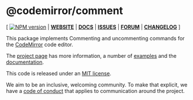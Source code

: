 # @codemirror/comment

[ [![NPM version](https://img.shields.io/npm/v/@codemirror/next.svg)](https://www.npmjs.org/package/@codemirror/comment) | [**WEBSITE**](https://codemirror.net/6/) | [**DOCS**](https://codemirror.net/6/docs/ref/#comment) | [**ISSUES**](https://github.com/codemirror/codemirror.next/issues) | [**FORUM**](https://discuss.codemirror.net/c/next/) | [**CHANGELOG**](https://github.com/codemirror/comment/blob/main/CHANGELOG.md) ]

This package implements Commenting and uncommenting commands for the
[CodeMirror](https://codemirror.net/6/) code editor.

The [project page](https://codemirror.net/6/) has more information, a
number of [examples](https://codemirror.net/6/examples/) and the
[documentation](https://codemirror.net/6/docs/).

This code is released under an
[MIT license](https://github.com/codemirror/comment/tree/main/LICENSE).

We aim to be an inclusive, welcoming community. To make that explicit,
we have a [code of
conduct](http://contributor-covenant.org/version/1/1/0/) that applies
to communication around the project.
